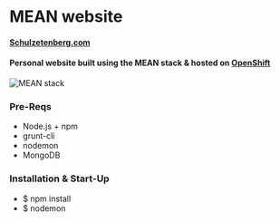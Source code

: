 # MEAN website
#### [Schulzetenberg.com](http://schulzetenberg.com)

#### Personal website built using the MEAN stack & hosted on [OpenShift](http://openshift.com)
![MEAN stack](http://codecondo.com/wp-content/uploads/2015/08/7-Features-of-MEAN-Stack_785.png)

### Pre-Reqs
  - Node.js + npm
  - grunt-cli
  - nodemon
  - MongoDB

### Installation & Start-Up
  - $ npm install
  - $ nodemon
